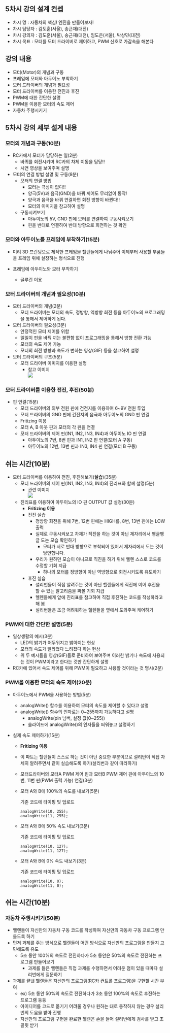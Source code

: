 ## 5차시 강의 설계 컨셉
* 차시 명 : 자동차의 핵심! 엔진을 만들어보자!
* 차시 담당자 : 김도훈(서울), 송근재(대전)
* 차시 강의자 : 김도훈(서울), 송근재(대전), 임도은(서울), 박상민(대전)
* 차시 목표 : 모터를 모터 드라이버로 제어하고, PWM 신호로 가감속을 해본다

## 강의 내용
* 모터(Motor)의 개념과 구동
* 프레임에 모터와 아두이노 부착하기
* 모터 드라이버의 개념과 필요성
* 모터 드라이버를 이용한 전진과 후진
* PWM에 대한 간단한 설명
* PWM을 이용한 모터의 속도 제어
* 자동차 주행시키기

## 5차시 강의 세부 설계 내용
### 모터의 개념과 구동(10분)
* RC카에서 모터가 담당하는 일(2분)
    * 바퀴를 회전시키며 RC카의 차체 이동을 담당!! 
    * 시연 영상을 보여주며 설명
* 모터의 연결 방법 설명 및 구동(8분)
    * 모터의 연결 방법
        * 모터는 극성이 없다!!
        * 양극(5V)과 음극(GND)을 바꿔 끼어도 무리없이 동작!
        * 양극과 음극을 바꿔 연결하면 회전 방향이 바뀐다!!
        * 모터의 이미지을 참고하여 설명
    * 구동시켜보기
        * 아두이노의 5V, GND 핀에 모터를 연결하여 구동시켜보기
        * 핀을 반대로 연결하여 반대 방향으로 회전하는 것 확인


### 모터와 아두이노를 프레임에 부착하기(15분)
* 미리 3D 프린팅으로 제작한 프레임을 헬렌들에게 나눠주어 이제부터 사용할 부품들을 프레임 위에 실장하는 형식으로 진행

* 프레임에 아두이노와 모터 부착하기
    * 글루건 이용

### 모터 드라이버의 개념과 필요성(10분)
* 모터 드라이버의 개념(2분)
    * 모터 드라이버는 모터의 속도, 정방향, 역방향 회전 등을 아두이노의 프로그래밍을 통해서 제어하게 된다. 
* 모터 드라이버의 필요성(3분)
    * 안정적인 모터 제어를 위함
    * 일일이 핀을 바꿔 끼는 불편함 없이 프로그래밍을 통해서 방향 전환 가능
    * 모터의 속도 제어 가능
    * 모터의 회전 방향과 속도가 변하는 영상(GIF) 등을 참고하여 설명 
* 모터 드라이버의 구조(5분)
    * 모터 드라이버 이미지를 이용한 설명
        * 참고 이미지<br>
        <img src=http://cfile25.uf.tistory.com/image/227E245057AD47872D1EEC></img>

### 모터 드라이버를 이용한 전진, 후진(50분)
* 핀 연결(15분)
    * 모터 드라이버의 외부 전원 핀에 건전지를 이용하여 6~9V 전원 투입
    * 모터 드라이버의 GND 핀에 건전지의 음극과 아두이노의 GND 핀 연결
    * Fritizing 이용
    * 모터 A, B 아웃 핀과 모터의 각 핀을 연결
    * 모터 드라이버의 제어 핀(IN1, IN2, IN3, IN4)과 아두이노 IO 핀 연결
        * 아두이노의 7번, 8번 핀과 IN1, IN2 핀 연결(모터 A 구동)
        * 아두이노의 12번, 13번 핀과 IN3, IN4 핀 연결(모터 B 구동)

## 쉬는 시간(10분) 

* 모터 드라이버를 이용하여 전진, 후진해보기(__실습__)(35분)
    * 모터 드라이버의 제어 핀(IN1, IN2, IN3, IN4)의 진리표와 함께 설명(5분)
        * 관련 이미지 <br>
        <img src="https://github.com/SongKJ00/LecturePlan/blob/master/lecture_plan/5%EC%B0%A8%EC%8B%9C/L298N_%EC%A0%9C%EC%96%B4_%ED%95%80_%EC%A7%84%EB%A6%AC%ED%91%9C.JPG?raw=true"></img>
    * 진리표를 이용하여 아두이노의 IO 핀 OUTPUT 값 설정(30분)
        * __Fritizing 이용__
        * 전진 실습
            * 정방향 회전을 위해 7번, 12번 핀에는 HIGH를, 8번, 13번 핀에는 LOW 출력
            * 실제로 구동시켜보고 차체가 직진을 하는 것이 아닌 제자리에서 뱅글뱅글 도는 모습 확인하기
                * 모터가 서로 반대 방향으로 부착되어 있어서 제자리에서 도는 것이 당연합니다.
            * 우리가 원하던 모습이 아니므로 직진을 하기 위해 헬렌 스스로 코드를 수정할 기회 지급
                * 하나의 모터를 정방향이 아닌 역방향으로 회전시키도록 유도하기
        * 후진 실습
            * 설리번들이 직접 알려주는 것이 아닌 헬렌들에게 직진에 이어 후진을 할 수 있는 알고리즘을 짜볼 기회 지급
            * 헬렌들에게 앞에 진리표를 참고하여 직접 후진하는 코드를 작성하라고 해 봄
            * 설리번들은 조금 어려워하는 헬렌들을 옆에서 도와주며 케어하기

### PWM에 대한 간단한 설명(5분)
* 일상생활의 예시(3분)
    * LED의 밝기가 어두워지고 밝아지는 현상
    * 모터의 속도가 빨라졌다 느려졌다 하는 현상
    * 위 두 예시들을 영상(GIF)들로 준비하여 보여주며 이러한 밝기나 속도에 사용되는 것이 PWM이라고 한다는 것만 간단하게 설명
* RC카에 있어서 속도 제어를 위해 PWM이 필요하고 사용할 것이라는 것 명시(2분)

### PWM을 이용한 모터의 속도 제어(20분)
* 아두이노에서 PWM을 사용하는 방법(5분)
    * analogWrite() 함수를 이용하여 모터의 속도를 제어할 수 있다고 설명
    * analogWrite() 함수의 인자로는 0~255까지 가능하다고 설명
        * analogWrite(pin 넘버, 설정 값(0~255))
        * 슬라이드에 analogWrite()의 인자들을 띄워놓고 설명하기

* 실제 속도 제어하기(15분)
    * __Fritizing 이용__
    * 이 파트는 헬렌들이 스스로 하는 것이 아닌 중요한 부분이므로 설리번이 직접 자세히 알려주면서 같이 실습해도록 하기(설리번과 같이 따라하기)
    * 모터드라이버의 모터A PWM 제어 핀과 모터B PWM 제어 핀에 아두이노의 10번, 11번 핀(PWM 출력 가능) 연결(3분)
    * 모터 A와 B에 100%의 속도를 내보기(5분)

        기존 코드에 타이핑 및 업로드
         ```
         analogWrite(10, 255);
         analogWrite(11, 255);
         ```
         
    * 모터 A와 B에 50% 속도 내보기(3분)

        기존 코드에 타이핑 및 업로드
        ```
        analogWrite(10, 127);
        analogWrite(11, 127);
        ```

    * 모터 A와 B에 0% 속도 내보기(3분)

        기존 코드에 타이핑 및 업로드
        ```
        analogWrite(10, 0);
        analogWrite(11, 0);
        ```

## 쉬는 시간(10분)

### 자동차 주행시키기(50분)
* 헬렌들이 자신만의 자동차 구동 코드를 작성하여 자신만의 자동차 구동 프로그램 만들도록 하기
* 먼저 과제를 주는 방식으로 헬렌들이 어떤 방식으로 자신만의 프로그램을 만들지 고민해도록 유도
    * 5초 동안 100%의 속도로 전진하다가 5초 동안은 50%의 속도로 전진하는 프로그램 만들어보기
        * 과제를 들은 헬렌들은 직접 과제를 수행하면서 어려운 점이 있을 때마다 설리번에게 질문하기
* 과제를 끝낸 헬렌들은 자신만의 프로그램(RC카 컨트롤 프로그램)을 구현할 시간 부여
    * ex) 5초 동안 50%의 속도로 전진하다가 3초 동안 100%의 속도로 후진하는 프로그램 등등
    * 아이디어를 코드로 옮기기 어려울 경우나 원하는 대로 동작하지 않는 경우 설리번의 도움을 받아 진행
    * 자신만의 프로그램 구현을 완료한 헬렌은 손을 들어 설리번에게 검사를 받고 초콜릿 받기



        

